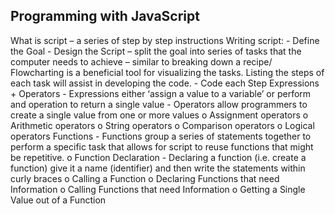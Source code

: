 ## Programming with JavaScript

What is script – a series of step by step instructions
Writing script:
	-	Define the Goal
	-	Design the Script – split the goal into series of tasks that the computer needs to achieve – similar to breaking down a recipe/ Flowcharting is a beneficial tool for visualizing the tasks.  Listing the steps of each task will assist in developing the code.
	-	Code each Step 
Expressions + Operators
	-	Expressions either ‘assign a value to a variable’ or perform and operation to return a single value
	-	Operators allow programmers to create a single value from one or more values
		o	Assignment operators
		o	Arithmetic operators
		o	String operators
		o	Comparison operators
		o	Logical operators
Functions
	-	Functions group a series of statements together to perform a specific task that allows for script to reuse functions that might be repetitive.
		o	Function Declaration - Declaring a function (i.e. create a function) give it a name (identifier) and then write the statements within curly braces 
		o	Calling a Function
		o	Declaring Functions that need Information
		o	Calling Functions that need Information
		o	Getting a Single Value out of a Function
